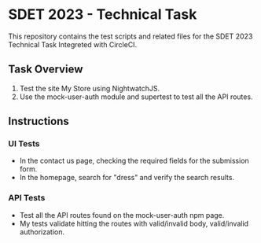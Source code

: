 # SDET 2023 - Technical Task

This repository contains the test scripts and related files for the SDET 2023 Technical Task Integreted with CircleCI.

## Task Overview

1. Test the site My Store using NightwatchJS.
2. Use the mock-user-auth module and supertest to test all the API routes.

## Instructions

### UI Tests

- In the contact us page, checking the required fields for the submission form.
- In the homepage, search for "dress" and verify the search results.

### API Tests

- Test all the API routes found on the mock-user-auth npm page.
- My tests validate hitting the routes with valid/invalid body, valid/invalid authorization.
